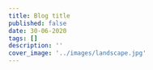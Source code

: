 ```yaml
---
title: Blog title
published: false
date: 30-06-2020
tags: []
description: ''
cover_image: '../images/landscape.jpg'
---
```

